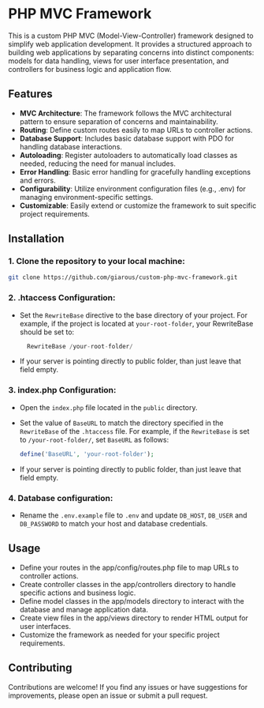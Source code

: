 # PHP MVC Framework

This is a custom PHP MVC (Model-View-Controller) framework designed to simplify web application development. It provides a structured approach to building web applications by separating concerns into distinct components: models for data handling, views for user interface presentation, and controllers for business logic and application flow.

## Features

- **MVC Architecture**: The framework follows the MVC architectural pattern to ensure separation of concerns and maintainability.
- **Routing**: Define custom routes easily to map URLs to controller actions.
- **Database Support**: Includes basic database support with PDO for handling database interactions.
- **Autoloading**: Register autoloaders to automatically load classes as needed, reducing the need for manual includes.
- **Error Handling**: Basic error handling for gracefully handling exceptions and errors.
- **Configurability**: Utilize environment configuration files (e.g., .env) for managing environment-specific settings.
- **Customizable**: Easily extend or customize the framework to suit specific project requirements.

## Installation

### 1. Clone the repository to your local machine:

   ```bash
   git clone https://github.com/giarous/custom-php-mvc-framework.git
   ```
### 2. .htaccess Configuration: 
- Set the `RewriteBase` directive to the base directory of your project. For example, if the project is located at `your-root-folder`, your RewriteBase should be set to:

   ```php
     RewriteBase /your-root-folder/
   ```

- If your server is pointing directly to public folder, than just leave that field empty.

### 3. index.php Configuration:
   - Open the `index.php` file located in the `public` directory.
   - Set the value of `BaseURL` to match the directory specified in the `RewriteBase` of the `.htaccess` file. For example, if the `RewriteBase` is set to `/your-root-folder/`, set `BaseURL` as follows:

     ```php
     define('BaseURL', 'your-root-folder');
     ```

   - If your server is pointing directly to public folder, than just leave that field empty.

### 4. Database configuration:
   - Rename the `.env.example` file to `.env` and update `DB_HOST`, `DB_USER` and `DB_PASSWORD` to match your host and database credentials.

## Usage

- Define your routes in the app/config/routes.php file to map URLs to controller actions.
- Create controller classes in the app/controllers directory to handle specific actions and business logic.
- Define model classes in the app/models directory to interact with the database and manage application data.
- Create view files in the app/views directory to render HTML output for user interfaces.
- Customize the framework as needed for your specific project requirements.

## Contributing
Contributions are welcome! If you find any issues or have suggestions for improvements, please open an issue or submit a pull request.

